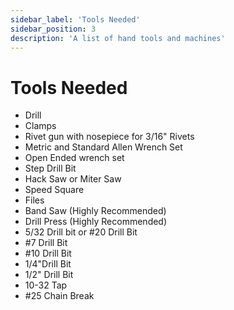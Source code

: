 ```yaml
---
sidebar_label: 'Tools Needed'
sidebar_position: 3
description: 'A list of hand tools and machines'
---
```


# Tools Needed

<ul>
    <li>Drill</li>
    <li>Clamps</li>
    <li>Rivet gun with nosepiece for 3/16" Rivets</li>
    <li>Metric and Standard Allen Wrench Set</li>
    <li>Open Ended wrench set</li>
    <li>Step Drill Bit</li>
    <li>Hack Saw or Miter Saw</li>
    <li>Speed Square</li>
    <li>Files</li>
    <li>Band Saw (Highly Recommended)</li>
    <li>Drill Press (Highly Recommended)</li>
    <li>5/32 Drill bit or #20 Drill Bit</li>
    <li>#7 Drill Bit</li>
    <li>#10 Drill Bit</li>
    <li>1/4"Drill Bit</li>
    <li>1/2" Drill Bit</li>
    <li>10-32 Tap</li>
    <li>#25 Chain Break</li>
</ul>